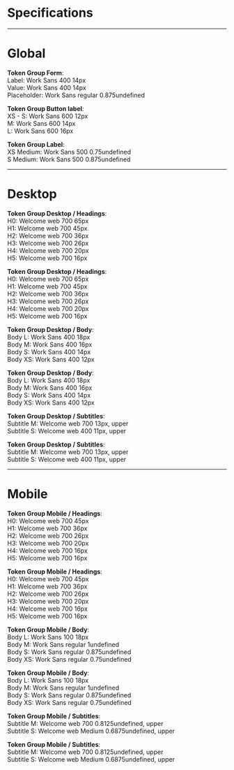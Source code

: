 
# Specifications

---

# Global

  
**Token Group Form**:    
Label: Work Sans 400 14px  
Value: Work Sans 400 14px  
Placeholder: Work Sans regular 0.875undefined  


  
**Token Group Button label**:    
XS - S: Work Sans 600 12px  
M: Work Sans 600 14px  
L: Work Sans 600 16px  


  
**Token Group Label**:    
XS Medium: Work Sans 500 0.75undefined  
S Medium: Work Sans 500 0.875undefined  


---

# Desktop

  
**Token Group Desktop / Headings**:    
H0: Welcome web 700 65px  
H1: Welcome web 700 45px  
H2: Welcome web 700 36px  
H3: Welcome web 700 26px  
H4: Welcome web 700 20px  
H5: Welcome web 700 16px  
  
  
**Token Group Desktop / Headings**:    
H0: Welcome web 700 65px  
H1: Welcome web 700 45px  
H2: Welcome web 700 36px  
H3: Welcome web 700 26px  
H4: Welcome web 700 20px  
H5: Welcome web 700 16px  
  
  
**Token Group Desktop / Body**:    
Body L: Work Sans 400 18px  
Body M: Work Sans 400 16px  
Body S: Work Sans 400 14px  
Body XS: Work Sans 400 12px  
  
  
**Token Group Desktop / Body**:    
Body L: Work Sans 400 18px  
Body M: Work Sans 400 16px  
Body S: Work Sans 400 14px  
Body XS: Work Sans 400 12px  
  
  
**Token Group Desktop / Subtitles**:    
Subtitle M: Welcome web 700 13px, upper  
Subtitle S: Welcome web 400 11px, upper  
  
  
**Token Group Desktop / Subtitles**:    
Subtitle M: Welcome web 700 13px, upper  
Subtitle S: Welcome web 400 11px, upper  


---

# Mobile

  
**Token Group Mobile / Headings**:    
H0: Welcome web 700 45px  
H1: Welcome web 700 36px  
H2: Welcome web 700 26px  
H3: Welcome web 700 20px  
H4: Welcome web 700 16px  
H5: Welcome web 700 16px  
  
  
**Token Group Mobile / Headings**:    
H0: Welcome web 700 45px  
H1: Welcome web 700 36px  
H2: Welcome web 700 26px  
H3: Welcome web 700 20px  
H4: Welcome web 700 16px  
H5: Welcome web 700 16px  
  
  
**Token Group Mobile / Body**:    
Body L: Work Sans 100 18px  
Body M: Work Sans regular 1undefined  
Body S: Work Sans regular 0.875undefined  
Body XS: Work Sans regular 0.75undefined  
  
  
**Token Group Mobile / Body**:    
Body L: Work Sans 100 18px  
Body M: Work Sans regular 1undefined  
Body S: Work Sans regular 0.875undefined  
Body XS: Work Sans regular 0.75undefined  
  
  
**Token Group Mobile / Subtitles**:    
Subtitle M: Welcome web 700 0.8125undefined, upper  
Subtitle S: Welcome web Medium 0.6875undefined, upper  
  
  
**Token Group Mobile / Subtitles**:    
Subtitle M: Welcome web 700 0.8125undefined, upper  
Subtitle S: Welcome web Medium 0.6875undefined, upper  
